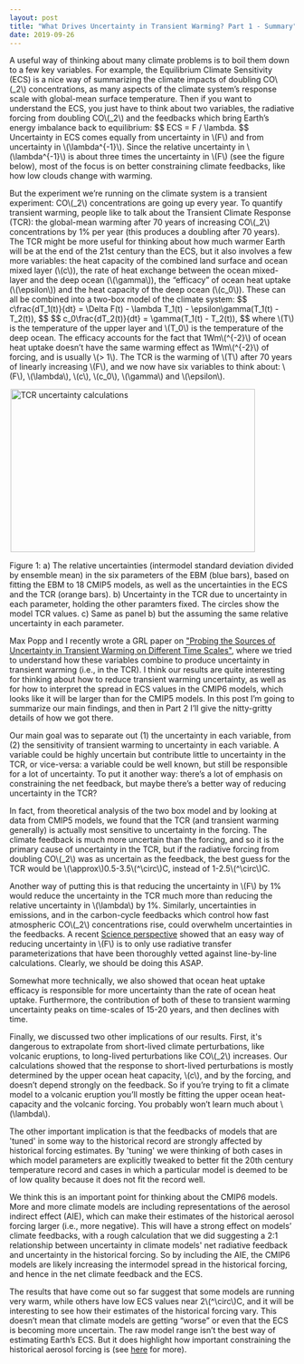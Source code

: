 ```yaml
---
layout: post
title: "What Drives Uncertainty in Transient Warming? Part 1 - Summary"
date: 2019-09-26
---
```


<p>A useful way of thinking about many climate problems is to boil them down to a few key variables. For example, the Equilibrium Climate Sensitivity (ECS) is a nice way of summarizing the climate impacts of doubling CO\(_2\) concentrations, as many aspects of the climate system’s response scale with global-mean surface temperature. Then if you want to understand the ECS, you just have to think about two variables, the radiative forcing from doubling CO\(_2\) and the feedbacks which bring Earth’s energy imbalance back to equilibrium:
$$
ECS = F / \lambda.
$$
Uncertainty in ECS comes equally from uncertainty in \(F\) and from uncertainty in \(\lambda^{-1}\). Since the relative uncertainty in \(\lambda^{-1}\) is about three times the uncertainty in \(F\) (see the figure below), most of the focus is on better constraining climate feedbacks, like how low clouds change with warming.</p>

<p>But the experiment we’re running on the climate system is a transient experiment: CO\(_2\) concentrations are going up every year. To quantify transient warming, people like to talk about the Transient Climate Response (TCR): the global-mean warming after 70 years of increasing CO\(_2\) concentrations by 1% per year (this produces a doubling after 70 years). The TCR might be more useful for thinking about how much warmer Earth will be at the end of the 21st century than the ECS, but it also involves a few more variables: the heat capacity of the combined land surface and ocean mixed layer (\(c\)), the rate of heat exchange between the ocean mixed-layer and the deep ocean (\(\gamma\)), the “efficacy” of ocean heat uptake (\(\epsilon\)) and the heat capacity of the deep ocean (\(c_0\)). These can all be combined into a two-box model of the climate system:
$$
c\frac{dT_1(t)}{dt} = \Delta F(t) - \lambda T_1(t) - \epsilon\gamma(T_1(t) - T_2(t)),  
$$
$$
c_0\frac{dT_2(t)}{dt} = \gamma(T_1(t) - T_2(t)), 
$$
where \(T\) is the temperature of the upper layer and \(T_0\) is the temperature of the deep ocean. The efficacy accounts for the fact that 1Wm\(^{-2}\) of ocean heat uptake doesn’t have the same warming effect as 1Wm\(^{-2}\) of forcing, and is usually \(> 1\). The TCR is the warming of \(T\) after 70 years of linearly increasing \(F\), and we now have six variables to think about: \(F\), \(\lambda\), \(c\), \(c_0\), \(\gamma\) and \(\epsilon\).</p>

<img src="http://nicklutsko.github.io/notes/images/eps_TCR_uncertainty_comp.png" alt="TCR uncertainty calculations" style="position:absolute; left:230px; width:432px;height:288px;" class="center">
<br /><br /><br /><br /><br /><br /><br /><br /><br /><br /><br /><br /><br /><br /><br /><br /><br />
<p>Figure 1: a) The relative uncertainties (intermodel standard deviation divided by ensemble mean) in the six parameters of the EBM (blue bars), based on fitting the EBM to 18 CMIP5 models, as well as the uncertainties in the ECS and the TCR (orange bars). b) Uncertainty in the TCR due to uncertainty in each parameter, holding the other paramters fixed. The circles show the model TCR values. c) Same as panel b) but the assuming the same relative uncertainty in each parameter.</p>

<p>Max Popp and I recently wrote a GRL paper on <a href="https://agupubs.onlinelibrary.wiley.com/doi/10.1029/2019GL084018">"Probing the Sources of Uncertainty in Transient Warming on Different Time Scales"</a>, where we tried to understand how these variables combine to produce uncertainty in transient warming (i.e., in the TCR). I think our results are quite interesting for thinking about how to reduce transient warming uncertainty, as well as for how to interpret the spread in ECS values in the CMIP6 models, which looks like it will be larger than for the CMIP5 models. In this post I’m going to summarize our main findings, and then in Part 2 I’ll give the nitty-gritty details of how we got there.</p>

<p>Our main goal was to separate out (1) the uncertainty in each variable, from (2) the sensitivity of transient warming to uncertainty in each variable. A variable could be highly uncertain but contribute little to uncertainty in the TCR, or vice-versa: a variable could be well known, but still be responsible for a lot of uncertainty. To put it another way: there’s a lot of emphasis on constraining the net feedback, but maybe there’s a better way of reducing uncertainty in the TCR?</p>

<p>In fact, from theoretical analysis of the two box model and by looking at data from CMIP5 models, we found that the TCR (and transient warming generally) is actually most sensitive to uncertainty in the forcing. The climate feedback is much more uncertain than the forcing, and so it is the primary cause of uncertainty in the TCR, but if the radiative forcing from doubling CO\(_2\) was as uncertain as the feedback, the best guess for the TCR would be \(\approx\)0.5-3.5\(^\circ\)C, instead of 1-2.5\(^\circ\)C. </p>

<p>Another way of putting this is that reducing the uncertainty in \(F\) by 1% would reduce the uncertainty in the TCR much more than reducing the relative uncertainty in \(\lambda\) by 1%. Similarly, uncertainties in emissions, and in the carbon-cycle feedbacks which control how fast atmospheric CO\(_2\) concentrations rise, could overwhelm uncertainties in the feedbacks. A recent <a href="https://science.sciencemag.org/content/361/6400/326.summary">Science perspective</a> showed that an easy way of reducing uncertainty in \(F\) is to only use radiative transfer parameterizations that have been thoroughly vetted against line-by-line calculations. Clearly, we should be doing this ASAP.</p>

<p>Somewhat more technically, we also showed that ocean heat uptake efficacy is responsible for more uncertainty than the rate of ocean heat uptake. Furthermore, the contribution of both of these to transient warming uncertainty peaks on time-scales of 15-20 years, and then declines with time.</p> 

<p>Finally, we discussed two other implications of our results. First, it's dangerous to extrapolate from short-lived climate perturbations, like volcanic eruptions, to long-lived perturbations like CO\(_2\) increases. Our calculations showed that the response to short-lived perturbations is mostly determined by the upper ocean heat capacity, \(c\), and by the forcing, and doesn’t depend strongly on the feedback. So if you’re trying to fit a climate model to a volcanic eruption you’ll mostly be fitting the upper ocean heat-capacity and the volcanic forcing. You probably won’t learn much about \(\lambda\).</p> 

<p>The other important implication is that the feedbacks of models that are 'tuned' in some way to the historical record are strongly affected by historical forcing estimates. By 'tuning' we were thinking of both cases in which model parameters are explicitly tweaked to better fit the 20th century temperature record and cases in which a particular model is deemed to be of low quality because it does not fit the record well.</p>

<p>We think this is an important point for thinking about the CMIP6 models. More and more climate models are including representations of the aerosol indirect effect (AIE), which can make their estimates of the historical aerosol forcing larger (i.e., more negative). This will have a strong effect on models’ climate feedbacks, with a rough calculation that we did suggesting a 2:1 relationship between uncertainty in climate models' net radiative feedback and uncertainty in the historical forcing. So by including the AIE, the CMIP6 models are likely increasing the intermodel spread in the historical forcing, and hence in the net climate feedback and the ECS. </p> 

<p>The results that have come out so far suggest that some models are running very warm, while others have low ECS values near 2\(^\circ\)C, and it will be interesting to see how their estimates of the historical forcing vary. This doesn’t mean that climate models are getting “worse” or even that the ECS is becoming more uncertain. The raw model range isn’t the best way of estimating Earth’s ECS. But it does highlight how important constraining the historical aerosol forcing is (see <a href="https://nicklutsko.github.io/blog/2018/03/21/Aerosol-Forcing">here</a> for more).</p> 

